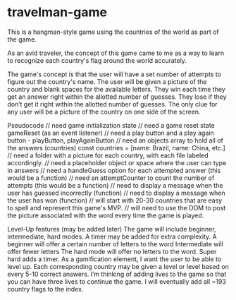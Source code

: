 # travelman-game
This is a hangman-style game using the countries of the world as part of the game. 

As an avid traveler, the concept of this game came to me as a way to learn to recognize each country's flag around the world accurately. 

The game's concept is that the user will have a set number of attempts to figure out the country's name. The user will be given a picture of the country and blank spaces for the available letters. 
They win each time they get an answer right within the allotted number of guesses.
They lose if they don’t get it right within the allotted number of guesses. 
The only clue for any user will be a picture of the country on one side of the screen. 

Pseudocode 
// need game initialization state 
// need a game reset state gameReset (as an event listener)
// need a play button and a play again button - playButton, playAgainButton 
// need an objects array to hold all of the answers (countries) const countries = [name: Brazil, name: China, etc.]
// need a folder with a picture for each country, with each file labeled accordingly. 
// need a placeholder object or space where the user can type in answers
// need a handleGuess option for each attempted answer (this would be a function) 
// need an attemptCounter to count the number of attempts (this would be a function) 
// need to display a message when the user has guessed incorrectly (function) 
// need to display a message when the user has won (function)
// will start with 20-30 countries that are easy to spell and represent this game's MVP. 
// will need to use the DOM to post the picture associated with the word every time the game is played. 


Level-Up features (may be added later) 
The game will include beginner, intermediate, hard modes. A timer may be added for extra complexity. 
A beginner will offer a certain number of letters to the word 
Intermediate will offer fewer letters
The hard mode will offer no letters to the word. 
Super hard adds a timer.
As a gamification element, I want the user to be able to level up. Each corresponding country may be given a level or level based on every 5-10 correct answers. 
I’m thinking of adding lives to the game so that you can have three lives to continue the game. 
I will eventually add all ~193 country flags to the index. 
